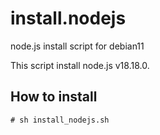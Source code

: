 install.nodejs
==============

node.js install script for debian11

This script install node.js v18.18.0.

How to install
--------------

	# sh install_nodejs.sh
